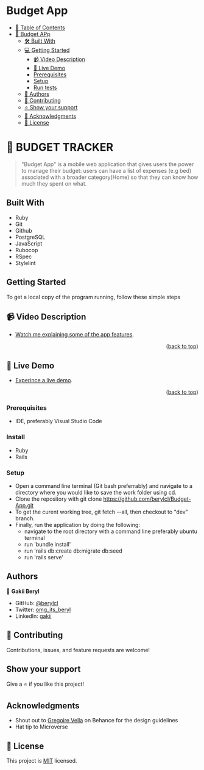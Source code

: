 # Budget App
- [📗 Table of Contents](#-table-of-contents)
- [📖 Budget APp ](#-blog-app-)
  - [🛠 Built With ](#-built-with-)
  - [💻 Getting Started ](#-getting-started-)
    - [📹 Video Description](#video-description)
    - [🚀 Live Demo](#live-demo)
    - [Prerequisites](#prerequisites)
    - [Setup](#setup)
    - [Run tests](#run-tests)
  - [👥 Authors ](#-authors-)
  - [🤝 Contributing ](#-contributing-)
  - [⭐️ Show your support ](#️-show-your-support-)
  - [🙏 Acknowledgments ](#-acknowledgments-)
  - [📝 License ](#-license-)
<!-- PROJECT DESCRIPTION -->

# 📖 BUDGET TRACKER <a name="about-project"></a>

> "Budget App" is a mobile web application that gives users the power to manage their budget: users can have a list of expenses (e.g bed) associated with a broader category(Home) so that they can know how much they spent on what.

## Built With
- Ruby
- Git
- Github
- PostgreSQL
- JavaScript
- Rubocop
- RSpec
- Stylelint


## Getting Started
To get a local copy of the program running, follow these simple steps
## 📹 Video Description <a name="video-description"></a>

- [Watch me explaining some of the app features](https://www.loom.com/share/233630535c3e4989b6cbcacdc390c9a8).

<p align="right">(<a href="#readme-top">back to top</a>)</p>

## 🚀 Live Demo <a name="live-demo"></a>

- [Experince a live demo](https://makena.onrender.com/).

<p align="right">(<a href="#readme-top">back to top</a>)</p>

### Prerequisites
- IDE, preferably Visual Studio Code

### Install
- Ruby
- Rails

### Setup
- Open a command line terminal (Git bash preferrably) and navigate to a directory where you would like to save the work folder using cd.
- Clone the repository with git clone https://github.com/berylcl/Budget-App.git
- To get the curent working tree, git fetch --all, then checkout to "dev" branch.
- Finally, run the application by doing the following:
  - navigate to the root directory with a command line preferably ubuntu terminal
  - run 'bundle install'
  - run 'rails db:create db:migrate db:seed
  - run 'rails serve'

## Authors

👤 **Gakii Beryl**

- GitHub: [@berylcl](https://github.com/berylcl)
- Twitter: [omg_its_beryl](https://twitter.com/omg_its_beryl)
- LinkedIn: [gakii](https://www.linkedin.com/in/gakii-beryl/)


## 🤝 Contributing

Contributions, issues, and feature requests are welcome!


## Show your support

Give a ⭐️ if you like this project!

## Acknowledgments
- Shout out to [Gregoire Vella](https://www.behance.net/gregoirevella) on Behance for the design guidelines
- Hat tip to Microverse

## 📝 License

This project is [MIT](./LICENSE) licensed.
